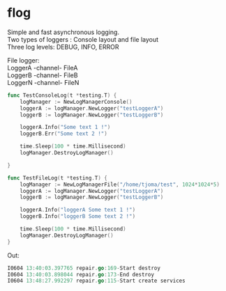 # flog
Simple and fast asynchronous logging.<br/>
Two types of loggers : Console layout and file layout<br/>
Three log levels: DEBUG, INFO, ERROR<br/>

File logger:<br/>
LoggerA	-channel- FileA<br/>
LoggerB	-channel- FileB<br/>
LoggerN	-channel- FileN<br/>


```go
func TestConsoleLog(t *testing.T) {
	logManager := NewLogManagerConsole()
	loggerA := logManager.NewLogger("testLoggerA")
	loggerB := logManager.NewLogger("testLoggerB")

	loggerA.Info("Some text 1 !")
	loggerB.Err("Some text 2 !")

	time.Sleep(100 * time.Millisecond)
	logManager.DestroyLogManager()

}

func TestFileLog(t *testing.T) {
	logManager := NewLogManagerFile("/home/tjoma/test", 1024*1024*5)
	loggerA := logManager.NewLogger("testLoggerA")
	loggerB := logManager.NewLogger("testLoggerB")

	loggerA.Info("loggerA Some text 1 !")
	loggerB.Info("loggerB Some text 2 !")

	time.Sleep(100 * time.Millisecond)
	logManager.DestroyLogManager()
}

```
Out:
```go
I0604 13:40:03.397765 repair.go:169-Start destroy
I0604 13:40:03.898044 repair.go:173-End destroy
I0604 13:48:27.992297 repair.go:115-Start create services
```
